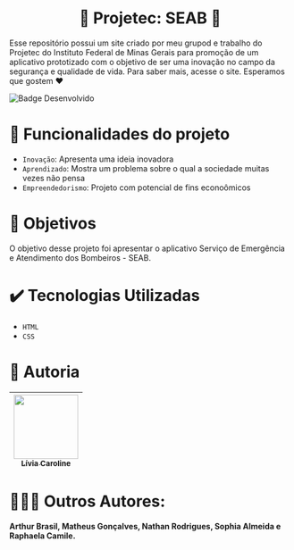 
<h1 align="center">🚒 Projetec: SEAB 🚒</h1>

 
 <p>Esse repositório possui um site criado por meu grupod e trabalho do Projetec do Instituto Federal de Minas Gerais para promoção de um aplicativo prototizado com o objetivo de ser uma inovação no campo da segurança e qualidade de vida. Para saber mais, acesse o site. Esperamos que gostem ❤️</p>
 
 
 ![Badge Desenvolvido](https://img.shields.io/badge/STATUS-Finalizado-green)


 # :hammer: Funcionalidades do projeto

- `Inovação`: Apresenta uma ideia inovadora
- `Aprendizado`: Mostra um problema sobre o qual a sociedade muitas vezes não pensa
- `Empreendedorismo`: Projeto com potencial de fins econoômicos 

# :eyes: Objetivos

O objetivo desse projeto foi apresentar o aplicativo Serviço de Emergência e Atendimento dos Bombeiros - SEAB.


# :heavy_check_mark: Tecnologias Utilizadas

- `HTML`
- `CSS`

# :woman: Autoria

| [<img src="https://i.imgur.com/OO9DSbF.jpg" width=115><br><sub>Lívia Caroline</sub>](https://github.com/livinha11) |
| :---: |
# 🧑‍🤝‍🧑 Outros Autores: 
#### Arthur Brasil, Matheus Gonçalves, Nathan Rodrigues, Sophia Almeida e Raphaela Camile.
